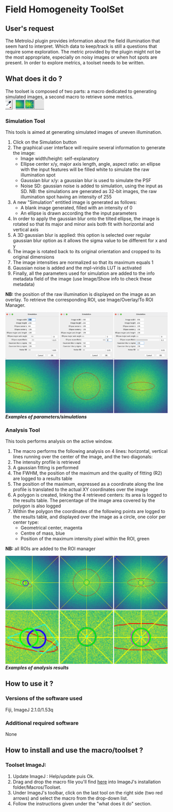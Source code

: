 # Field Homogeneity ToolSet

## User's request

The MetroloJ plugin provides information about the field illumination that seem hard to interpret. Which data to keep/track is still a questions that require some exploration. The metric provided by the plugin might not be the most appropriate, especially on noisy images or when hot spots are present. In order to explore metrics, a toolset needs to be written.




## What does it do ?

The toolset is composed of two parts: a macro dedicated to generating simulated images, a second macro to retrieve some metrics.
![Toolbar](img/Toolbar.png)

### Simulation Tool

This tools is aimed at generating simulated images of uneven illumination.

1. Click on the Simulation button
2. The graphical user interface will require several information to generate the image:
    - Image width/height: self-explanatory
    - Ellipse center x/y, major axis length, angle, aspect ratio: an ellipse with the input features will be filled white to simulate the raw illumination spot
    - Gaussian blur x/y: a gaussian blur is used to simulate the PSF
    - Noise SD: gaussian noise is added to simulation, using the input as SD. NB: the simulations are generated as 32-bit images, the raw illumination spot having an intensity of 255
3. A new "Simulation" entitled image is generated as follows:
    - A blank image generated, filled with an intensity of 0
    - An ellipse is drawn according the the input parameters
4. In order to apply the gaussian blur onto the tilted ellipse, the image is rotated so that its major and minor axis both fit with horizontal and vertical axis 
5. A 3D gaussian blur is applied: this option is selected over regular gaussian blur option as it allows the sigma value to be different for x and y 
6. The image is rotated back to its original orientation and cropped to its original dimensions
7. The image intensities are normalized so that its maximum equals 1
8. Gaussian noise is added and the mpl-viridis LUT is activated
8. Finally, all the parameters used for simulation are added to the info metadata field of the image (use Image/Show info to check these metadata)

__NB:__ the position of the raw illumination is displayed on the image as an overlay. To retrieve the corresponding ROI, use Image/Overlay/To ROI Manager.

![Toolbar](img/Simulations.png)
___Examples of parameters/simulations___

### Analysis Tool

This tools performs analysis on the active window.

1. The macro performs the following analysis on 4 lines: horizontal, vertical lines running over the center of the image, and the two diagonals:
2. The intensity profile is retrieved
3. A gaussian fitting is performed
4. The FWHM, the position of the maximum and the quality of fitting (R2) are logged to a results table
5. The position of the maximum, expressed as a coordinate along the line profile is translated to the actual XY coordinates over the image
6. A polygon is created, linking the 4 retrieved centers: its area is logged to the results table. The percentage of the image area covered by the polygon is also logged
7. Within the polygon the coordinates of the following points are logged to the results table, and displayed over the image as a circle, one color per center type:
    - Geometrical center, magenta
    - Centre of mass, blue
    - Position of the maximum intensity pixel within the ROI, green

__NB:__ all ROIs are added to the ROI manager

![Toolbar](img/Analysis.png)
___Examples of analysis results___

## How to use it ?
### Versions of the software used

Fiji, ImageJ 2.1.0/1.53q

### Additional required software

None

## How to install and use the macro/toolset ?
### Toolset ImageJ:
1. Update ImageJ : Help/update puis Ok.
2. Drag and drop the macro file you'll find [here](Toolset/Field_Homogeneity_Tool.ijm) into ImageJ's installation folder/Macros/Toolset.
3. Under ImageJ's toolbar, click on the last tool on the right side (two red arrows) and select the macro from the drop-down list.
4. Follow the instructions given under the "what does it do" section.
